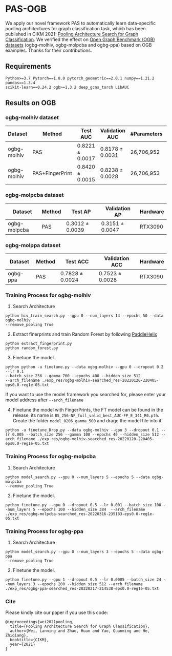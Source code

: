 # PAS-OGB
We apply our novel framework PAS to automatically learn data-specific pooling architectures for graph classification task, which has been published in CIKM 2021: [Pooling Architecture Search for Graph Classification](https://arxiv.org/pdf/2108.10587.pdf).
We verified the effect on [Open Graph Benchmark (OGB) datasets](https://ogb.stanford.edu/docs/leader_graphprop/) (ogbg-molhiv, ogbg-molpcba and ogbg-ppa) based on OGB examples. Thanks for their contributions.

## Requirements
```
Python>=3.7 Pytorch==1.8.0 pytorch_geometric==2.0.1 numpy==1.21.2 pandas==1.3.4 
scikit-learn==0.24.2 ogb>=1.3.2 deep_gcns_torch LibAUC 
```

## Results on OGB
### ogbg-molhiv dataset

|  Dataset   | Method  | Test AUC   | Validation AUC  | #Parameters |Hardware  |
|  ----  | ----  | ----  | ----  |----  |----  |
| ogbg-molhiv  | PAS | 0.8221 ± 0.0017  | 0.8178 ± 0.0031 |26,706,952| RTX3090 |
| ogbg-molhiv  | PAS+FingerPrint | 0.8420 ± 0.0015  | 0.8238 ± 0.0028 | 26,706,953| RTX3090 |


### ogbg-molpcba dataset

|  Dataset   | Method  | Test AP   | Validation AP   |Hardware  |
|  ----  | ----  | ----  | ----  |----  |
| ogbg-molpcba  | PAS | 0.3012 ± 0.0039  | 0.3151 ± 0.0047 | RTX3090 |

### ogbg-molppa dataset


|  Dataset   | Method  | Test ACC   | Validation ACC  |Hardware  |
|  ----  | ----  | ----  | ----  |----  |
| ogbg-ppa  | PAS | 0.7828 ± 0.0024  | 0.7523 ± 0.0028 | RTX3090 |

### Training Process for ogbg-molhiv
 1. Search Architecture

```
python hiv_train_search.py --gpu 0 --num_layers 14 --epochs 50 --data ogbg-molhiv
--remove_pooling True
```
2. Extract finerprints and train Random Forest by following [PaddleHelix](https://github.com/PaddlePaddle/PaddleHelix/tree/dev/competition/ogbg_molhiv)
```
python extract_fingerprint.py
python random_forest.py
```
3. Finetune the model.

```
python python -u finetune.py --data ogbg-molhiv --gpu 0 --dropout 0.2 --lr 0.1 
--batch_size 256 --gamma 700 --epochs 400 --hidden_size 512 
--arch_filename ./exp_res/ogbg-molhiv-searched_res-20220120-220405-eps0.0-reg1e-05.txt
```
If you want to use the model framework you searched for, please enter your model address after ```--arch_filename```

4. Finetune the model with FingerPrints, the FT model can be found in the release, its name is ```BS_256-NF_full_valid_best_AUC-FP_E_341_R0.pth```.
Create the folder ```model_0206_gamma_500``` and drage the model file into it.

```
python -u finetune_Drop.py --data ogbg-molhiv --gpu 3 --dropout 0.1 --lr 0.005 --batch_size 256 --gamma 100 --epochs 40 --hidden_size 512 --arch_filename ./exp_res/ogbg-molhiv-searched_res-20220120-220405-eps0.0-reg1e-05.txt
```

### Training Process for ogbg-molpcba

 1. Search Architecture
```
python model_search.py --gpu 0 --num_layers 5 --epochs 5 --data ogbg-molpcba
--remove_pooling True
```
2. Finetune the model.

```
python finetune.py --gpu 0 --dropout 0.5 --lr 0.001 --batch_size 100 --num_layers 5 --epochs 100 --hidden_size 384  --arch_filename ./exp_res/ogbg-molpcba-searched_res-20220316-235183-eps0.0-reg1e-05.txt
```


### Training Process for ogbg-ppa

 1. Search Architecture
```
python model_search.py --gpu 0 --num_layers 3 --epochs 5 --data ogbg-ppa
--remove_pooling True
```
2. Finetune the model.

```
python finetune.py --gpu 1 --dropout 0.5 --lr 0.0005 --batch_size 24 --num_layers 3 --epochs 200 --hidden_size 512 --arch_filename ./exp_res/ogbg-ppa-searched_res-20220217-214538-eps0.0-reg1e-05.txt
```


### Cite
Please kindly cite our paper if you use this code:
```
@inproceedings{wei2021pooling,
  title={Pooling Architecture Search for Graph Classification},
  author={Wei, Lanning and Zhao, Huan and Yao, Quanming and He, Zhiqiang},
  booktitle={CIKM},
  year={2021}
}
```
